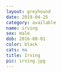 ```yaml
---
layout: greyhound
date: 2019-04-25
category: available
name: irving
sex: male
dob: 2016-08-01
color: black
cats: no
title: Irving
pic: irving.jpg
---
```


